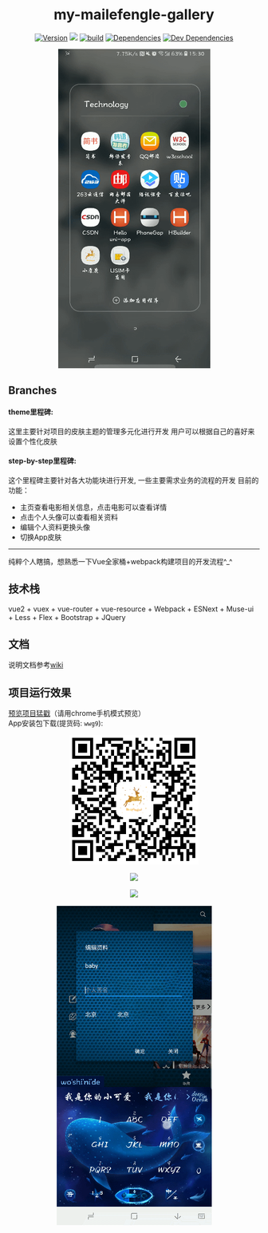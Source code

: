 <h1 align="center">my-mailefengle-gallery</h1>
<p align="center">
  <a href="#"><img src="https://img.shields.io/badge/node-%3E%3D6.0-brightgreen.svg" alt="Version"></a>
   <a href="#"><img src="https://img.shields.io/badge/npm-v3.5.0-blue.svg"></a>
  <a href="#"><img src="https://img.shields.io/appveyor/ci/gruntjs/grunt.svg" alt="build"></a>
<a href="#"><img src="https://img.shields.io/badge/dependencies-up%20to%20date-green.svg" alt="Dependencies"></a>
 <a href="#"><img src="https://img.shields.io/badge/dev%20dependencies-up%20to%20date-green.svg" alt="Dev Dependencies"></a>
</p>
 <p align="center"><a href="https://github.com/YuFy1314/my-mailefengle-gallery/blob/master/src/assets/images/SmartSelect_20190107-154453_Gallery.gif"><img src="https://github.com/YuFy1314/my-mailefengle-gallery/blob/master/src/assets/images/SmartSelect_20190107-154453_Gallery.gif" /></a></p>

## Branches
#### theme里程碑:
这里主要针对项目的皮肤主题的管理多元化进行开发
用户可以根据自己的喜好来设置个性化皮肤

#### step-by-step里程碑:
这个里程碑主要针对各大功能块进行开发, 一些主要需求业务的流程的开发
目前的功能：
* 主页查看电影相关信息，点击电影可以查看详情
* 点击个人头像可以查看相关资料
* 编辑个人资料更换头像
* 切换App皮肤

-----------------------
纯粹个人瞎搞，想熟悉一下Vue全家桶+webpack构建项目的开发流程^_^

## 技术栈
vue2 + vuex + vue-router + vue-resource + Webpack + ESNext + Muse-ui + Less + Flex + Bootstrap + JQuery

## 文档

说明文档参考[wiki](https://github.com/YuFy1314/my-mailefengle-gallery/wiki)

## 项目运行效果
[预览项目猛戳](https://yufy1314.github.io/my-mailefengle-gallery/)（请用chrome手机模式预览）<br/>
App安装包下载(提货码: `wwg9`):
 <p align="center"><a href="https://github.com/YuFy1314/my-mailefengle-gallery/blob/master/src/assets/images/1546918417.png"><img src="https://github.com/YuFy1314/my-mailefengle-gallery/blob/master/src/assets/images/1546918417.png" /></a></p>
 <p align="center"><a href="https://github.com/YuFy1314/my-mailefengle-gallery/blob/master/src/assets/images/SmartSelect_20190107-154701_Gallery.gif"><img src="https://github.com/YuFy1314/my-mailefengle-gallery/blob/master/src/assets/images/SmartSelect_20190107-154701_Gallery.gif" /></a></p>
 <p align="center"><a href="https://github.com/YuFy1314/my-mailefengle-gallery/blob/master/src/assets/images/SmartSelect_20190107-154805_Gallery.gif"><img src="https://github.com/YuFy1314/my-mailefengle-gallery/blob/master/src/assets/images/SmartSelect_20190107-154805_Gallery.gif" /></a></p>
 <p align="center"><a href="https://github.com/YuFy1314/my-mailefengle-gallery/blob/master/src/assets/images/SmartSelect_20190107-154839_Gallery.gif"><img src="https://github.com/YuFy1314/my-mailefengle-gallery/blob/master/src/assets/images/SmartSelect_20190107-154839_Gallery.gif" /></a></p>

